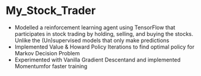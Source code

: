 # My_Stock_Trader
- Modelled a reinforcement learning agent using TensorFlow that participates in stock trading by holding, selling, and buying the stocks.  Unlike the (Un)supervised models that only make predictions
- Implemented Value & Howard Policy Iterations to find optimal policy for Markov Decision Problem
- Experimented with Vanilla Gradient Descentand and implemented Momentumfor faster training
